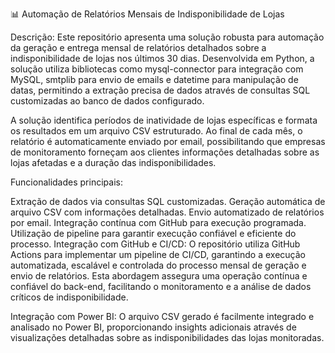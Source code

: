 📊 Automação de Relatórios Mensais de Indisponibilidade de Lojas

Descrição:
Este repositório apresenta uma solução robusta para automação da geração e entrega mensal de relatórios detalhados sobre a indisponibilidade de lojas nos últimos 30 dias. Desenvolvida em Python, a solução utiliza bibliotecas como mysql-connector para integração com MySQL, smtplib para envio de emails e datetime para manipulação de datas, permitindo a extração precisa de dados através de consultas SQL customizadas ao banco de dados configurado.

A solução identifica períodos de inatividade de lojas específicas e formata os resultados em um arquivo CSV estruturado. Ao final de cada mês, o relatório é automaticamente enviado por email, possibilitando que empresas de monitoramento forneçam aos clientes informações detalhadas sobre as lojas afetadas e a duração das indisponibilidades.

Funcionalidades principais:

Extração de dados via consultas SQL customizadas.
Geração automática de arquivo CSV com informações detalhadas.
Envio automatizado de relatórios por email.
Integração contínua com GitHub para execução programada.
Utilização de pipeline para garantir execução confiável e eficiente do processo.
Integração com GitHub e CI/CD:
O repositório utiliza GitHub Actions para implementar um pipeline de CI/CD, garantindo a execução automatizada, escalável e controlada do processo mensal de geração e envio de relatórios. Esta abordagem assegura uma operação contínua e confiável do back-end, facilitando o monitoramento e a análise de dados críticos de indisponibilidade.

Integração com Power BI:
O arquivo CSV gerado é facilmente integrado e analisado no Power BI, proporcionando insights adicionais através de visualizações detalhadas sobre as indisponibilidades das lojas monitoradas.
